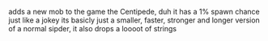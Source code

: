 adds a new mob to the game
the Centipede, duh
it has a 1% spawn chance just like a jokey
its basicly just a smaller, faster, stronger and longer version of a normal sipder, it also drops a loooot of strings
